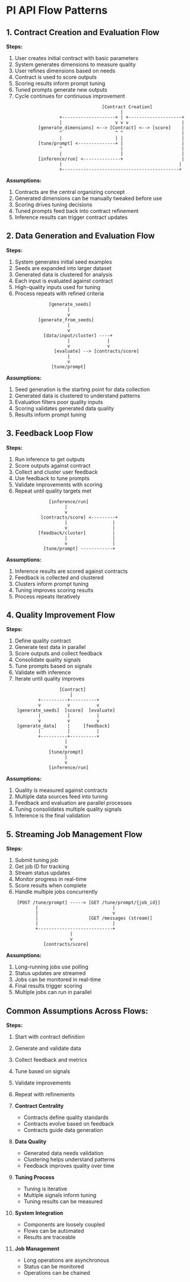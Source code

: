 # PI API Flow Patterns

## 1. Contract Creation and Evaluation Flow

**Steps:**
1. User creates initial contract with basic parameters
2. System generates dimensions to measure quality
3. User refines dimensions based on needs
4. Contract is used to score outputs
5. Scoring results inform prompt tuning
6. Tuned prompts generate new outputs
7. Cycle continues for continuous improvement

```
                                    [Contract Creation]
                                           |
                    +--------------------+ | +--------------------+
                    |                    v v v                    |
            [generate_dimensions] <--> [Contract] <--> [score]    |
                    ^                    ^ ^                      |
                    |                    | |                      |
            [tune/prompt] <--------------+ |                      |
                    ^                      |                      |
                    |                      |                      |
            [inference/run] <--------------+                      |
                    |                                            |
                    +--------------------------------------------+
```
**Assumptions:**
1. Contracts are the central organizing concept
2. Generated dimensions can be manually tweaked before use
3. Scoring drives tuning decisions
4. Tuned prompts feed back into contract refinement
5. Inference results can trigger contract updates

## 2. Data Generation and Evaluation Flow

**Steps:**
1. System generates initial seed examples
2. Seeds are expanded into larger dataset
3. Generated data is clustered for analysis
4. Each input is evaluated against contract
5. High-quality inputs used for tuning
6. Process repeats with refined criteria

```
                [generate_seeds]
                       |
                       v
            [generate_from_seeds]
                       |
                       v
              [data/input/cluster] ----+
                       |              |
                       v              v
                  [evaluate] --> [contracts/score]
                       |
                       v
                 [tune/prompt]
```
**Assumptions:**
1. Seed generation is the starting point for data collection
2. Generated data is clustered to understand patterns
3. Evaluation filters poor quality inputs
4. Scoring validates generated data quality
5. Results inform prompt tuning

## 3. Feedback Loop Flow

**Steps:**
1. Run inference to get outputs
2. Score outputs against contract
3. Collect and cluster user feedback
4. Use feedback to tune prompts
5. Validate improvements with scoring
6. Repeat until quality targets met

```
                [inference/run]
                      |
                      v
             [contracts/score] <---------+
                      |                 |
                      v                 |
            [feedback/cluster]          |
                      |                 |
                      v                 |
              [tune/prompt] ------------+
```
**Assumptions:**
1. Inference results are scored against contracts
2. Feedback is collected and clustered
3. Clusters inform prompt tuning
4. Tuning improves scoring results
5. Process repeats iteratively

## 4. Quality Improvement Flow

**Steps:**
1. Define quality contract
2. Generate test data in parallel
3. Score outputs and collect feedback
4. Consolidate quality signals
5. Tune prompts based on signals
6. Validate with inference
7. Iterate until quality improves

```
                    [Contract]
                        |
            +----------+----------+
            v          v          v
    [generate_seeds]  [score]  [evaluate]
            |          |          |
            v          v          v
    [generate_data]    |     [feedback]
            |          |          |
            +----------+----------+
                      |
                      v
                [tune/prompt]
                      |
                      v
                [inference/run]
```
**Assumptions:**
1. Quality is measured against contracts
2. Multiple data sources feed into tuning
3. Feedback and evaluation are parallel processes
4. Tuning consolidates multiple quality signals
5. Inference is the final validation

## 5. Streaming Job Management Flow

**Steps:**
1. Submit tuning job
2. Get job ID for tracking
3. Stream status updates
4. Monitor progress in real-time
5. Score results when complete
6. Handle multiple jobs concurrently

```
    [POST /tune/prompt] -----> [GET /tune/prompt/{job_id}]
           |                            |
           |                            v
           |                   [GET /messages (stream)]
           |                            |
           +----------------------------+
                        |
                        v
              [contracts/score]
```
**Assumptions:**
1. Long-running jobs use polling
2. Status updates are streamed
3. Jobs can be monitored in real-time
4. Final results trigger scoring
5. Multiple jobs can run in parallel

## Common Assumptions Across Flows:

**Steps:**
1. Start with contract definition
2. Generate and validate data
3. Collect feedback and metrics
4. Tune based on signals
5. Validate improvements
6. Repeat with refinements

1. **Contract Centrality**
   - Contracts define quality standards
   - Contracts evolve based on feedback
   - Contracts guide data generation

2. **Data Quality**
   - Generated data needs validation
   - Clustering helps understand patterns
   - Feedback improves quality over time

3. **Tuning Process**
   - Tuning is iterative
   - Multiple signals inform tuning
   - Tuning results can be measured

4. **System Integration**
   - Components are loosely coupled
   - Flows can be automated
   - Results are traceable

5. **Job Management**
   - Long operations are asynchronous
   - Status can be monitored
   - Operations can be chained